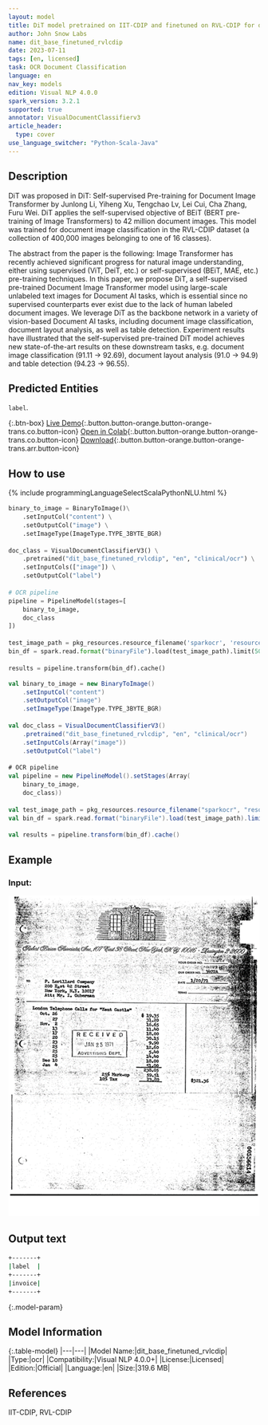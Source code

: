 ```yaml
---
layout: model
title: DiT model pretrained on IIT-CDIP and finetuned on RVL-CDIP for document classification
author: John Snow Labs
name: dit_base_finetuned_rvlcdip
date: 2023-07-11
tags: [en, licensed]
task: OCR Document Classification
language: en
nav_key: models
edition: Visual NLP 4.0.0
spark_version: 3.2.1
supported: true
annotator: VisualDocumentClassifierv3
article_header:
  type: cover
use_language_switcher: "Python-Scala-Java"
---
```


## Description

DiT was proposed in DiT: Self-supervised Pre-training for Document Image Transformer by Junlong Li, Yiheng Xu, Tengchao Lv, Lei Cui, Cha Zhang, Furu Wei. DiT applies the self-supervised objective of BEiT (BERT pre-training of Image Transformers) to 42 million document images.  This model was trained for document image classification in the  RVL-CDIP dataset (a collection of 400,000 images belonging to one of 16 classes).

The abstract from the paper is the following: Image Transformer has recently achieved significant progress for natural image understanding, either using supervised (ViT, DeiT, etc.) or self-supervised (BEiT, MAE, etc.) pre-training techniques. In this paper, we propose DiT, a self-supervised pre-trained Document Image Transformer model using large-scale unlabeled text images for Document AI tasks, which is essential since no supervised counterparts ever exist due to the lack of human labeled document images. We leverage DiT as the backbone network in a variety of vision-based Document AI tasks, including document image classification, document layout analysis, as well as table detection. Experiment results have illustrated that the self-supervised pre-trained DiT model achieves new state-of-the-art results on these downstream tasks, e.g. document image classification (91.11 → 92.69), document layout analysis (91.0 → 94.9) and table detection (94.23 → 96.55).


## Predicted Entities

``label``.



{:.btn-box}
[Live Demo](https://demo.johnsnowlabs.com/ocr/IMAGE_CLASSIFIER/){:.button.button-orange.button-orange-trans.co.button-icon}
[Open in Colab](https://github.com/JohnSnowLabs/spark-ocr-workshop/blob/master/tutorials/Certification_Trainings/5.2.Visual_Document_Classifier_v3.ipynb){:.button.button-orange.button-orange-trans.co.button-icon}
[Download](https://s3.amazonaws.com/auxdata.johnsnowlabs.com/clinical/ocr/dit_base_finetuned_rvlcdip_en_3.3.0_3.0_1654798502586.zip){:.button.button-orange.button-orange-trans.arr.button-icon}

## How to use

<div class="tabs-box" markdown="1">
{% include programmingLanguageSelectScalaPythonNLU.html %}

```python
binary_to_image = BinaryToImage()\
    .setInputCol("content") \
    .setOutputCol("image") \
    .setImageType(ImageType.TYPE_3BYTE_BGR)

doc_class = VisualDocumentClassifierV3() \
    .pretrained("dit_base_finetuned_rvlcdip", "en", "clinical/ocr") \
    .setInputCols(["image"]) \
    .setOutputCol("label")

# OCR pipeline
pipeline = PipelineModel(stages=[
    binary_to_image,
    doc_class
])

test_image_path = pkg_resources.resource_filename('sparkocr', 'resources/ocr/visualdoc/00556614_00556648.tif')
bin_df = spark.read.format("binaryFile").load(test_image_path).limit(50)

results = pipeline.transform(bin_df).cache()
```
```scala
val binary_to_image = new BinaryToImage()
    .setInputCol("content") 
    .setOutputCol("image") 
    .setImageType(ImageType.TYPE_3BYTE_BGR)

val doc_class = VisualDocumentClassifierV3() 
    .pretrained("dit_base_finetuned_rvlcdip", "en", "clinical/ocr") 
    .setInputCols(Array("image")) 
    .setOutputCol("label")

# OCR pipeline
val pipeline = new PipelineModel().setStages(Array(
    binary_to_image, 
    doc_class))

val test_image_path = pkg_resources.resource_filename("sparkocr", "resources/ocr/visualdoc/00556614_00556648.tif")
val bin_df = spark.read.format("binaryFile").load(test_image_path).limit(50)

val results = pipeline.transform(bin_df).cache()
```
</div>

## Example

### Input:
![Screenshot](/assets/images/examples_ocr/image1.png)

## Output text
```bash
+-------+
|label  |
+-------+
|invoice|
+-------+
```


{:.model-param}
## Model Information

{:.table-model}
|---|---|
|Model Name:|dit_base_finetuned_rvlcdip|
|Type:|ocr|
|Compatibility:|Visual NLP 4.0.0+|
|License:|Licensed|
|Edition:|Official|
|Language:|en|
|Size:|319.6 MB|

## References

IIT-CDIP, RVL-CDIP